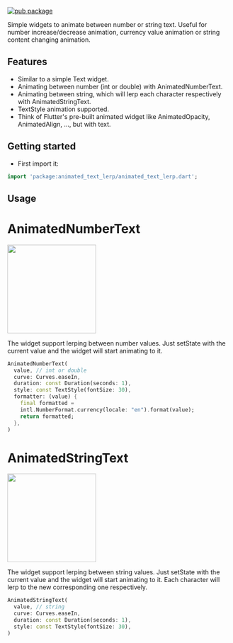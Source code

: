 <!--
This README describes the package. If you publish this package to pub.dev,
this README's contents appear on the landing page for your package.

For information about how to write a good package README, see the guide for
[writing package pages](https://dart.dev/guides/libraries/writing-package-pages).

For general information about developing packages, see the Dart guide for
[creating packages](https://dart.dev/guides/libraries/create-library-packages)
and the Flutter guide for
[developing packages and plugins](https://flutter.dev/developing-packages).
-->
[![pub package](https://img.shields.io/pub/v/animated_text_lerp?color=green&include_prereleases&style=plastic)](https://pub.dev/packages/animated_text_lerp)

Simple widgets to animate between number or string text. Useful for number increase/decrease 
animation, currency value animation or string content changing animation.

## Features

- Similar to a simple Text widget.
- Animating between number (int or double) with AnimatedNumberText.
- Animating between string, which will lerp each character respectively with AnimatedStringText.
- TextStyle animation supported.
- Think of Flutter's pre-built animated widget like AnimatedOpacity, AnimatedAlign, ..., 
but with text.

## Getting started

- First import it:

```dart
import 'package:animated_text_lerp/animated_text_lerp.dart';
```

## Usage

# AnimatedNumberText

[//]: # (![]&#40;https://github.com/SilentCatD/animated_text/blob/main/assets/animated_number_text.gif&#41;)
<img src="https://github.com/SilentCatD/animated_text_lerp/blob/main/assets/animated_number_text.gif?raw=true" width="200px">

The widget support lerping between number values. Just setState with the current value and the 
widget will start animating to it.

```dart
AnimatedNumberText(
  value, // int or double
  curve: Curves.easeIn,
  duration: const Duration(seconds: 1),
  style: const TextStyle(fontSize: 30),
  formatter: (value) {
    final formatted =
    intl.NumberFormat.currency(locale: "en").format(value);
    return formatted;
  },
)
```

# AnimatedStringText

[//]: # (![]&#40;https://github.com/SilentCatD/animated_text/blob/main/assets/animated_text.gif&#41;)

<img src="https://github.com/SilentCatD/animated_text_lerp/blob/main/assets/animated_text.gif?raw=true" width="200px">

The widget support lerping between string values. Just setState with the current value and the 
widget will start animating to it. Each character will lerp to the new corresponding one 
respectively.

```dart
AnimatedStringText(
  value, // string
  curve: Curves.easeIn,
  duration: const Duration(seconds: 1),
  style: const TextStyle(fontSize: 30),
)
```